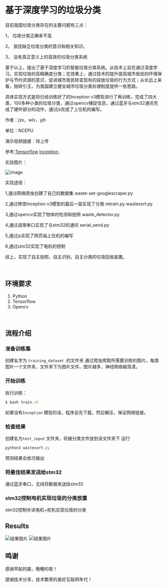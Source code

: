 # 基于深度学习的垃圾分类

目前我国垃圾分类存在的主要问题有三点：

1，	垃圾分类正确率不高

2，	居民缺乏垃圾分类的意识和相关知识。

3，	没有真正意义上的高效的垃圾分类系统

基于以上，提出了基于深度学习的智能垃圾分类系统。从技术上旨在通过深度学习，实现垃圾的高精确度分类；在效果上，通过技术的提升提高城市居民的环境保护与节约资源的意识，促进城市居民转变现有的投放垃圾的行为方式；从长远上来看，抛砖引玉，为我国建立健全城市垃圾分类处理制度提供一些思路。

具体实现方式是将已经训练好了的Inception v3模型进行了再训练，完成了四大类，100多种小类的垃圾分类，通过opencv捕捉信息，通过蓝牙与stm32通讯完成了硬件部分的动作，通过js完成了上位机的编写。


作者：jzx，wlx，yjh

单位：NCEPU

演示视频链接：待上传

参考:[Tensorflow](https://www.tensorflow.org/)
[Inception](https://research.googleblog.com/2016/03/train-your-own-image-classifier-with.html).

实验图片：

![image](https://github.com/lab135-ncepu/DL-wastesort/blob/master/pictures/1.jpg)



实现途径：

1,通过网络爬虫创建了自己的数据集 waste-set-googlescraper.py

2,通过修改Inception v3模型的最后一层实现了分类  retrain.py wastesort.py

3,通过opencv实现了物体的检测和拍照 waste_detector.py

4,通过调用串口实现了与stm32的通讯 serial_send.py

5,通过js实现了网页端上位机的编写  

6,通过stm32实现了电机的控制 

综上，实现了自主拍照，自主识别，自主分类的垃圾回收装置。

<br/>

## 环境要求

1. Python
2. Tensorflow
3. Opencv
<br/>

## 流程介绍

### 准备训练集 
创建名字为 ``training_dataset`` .的文件夹 通过爬虫爬取所需要训练的图片。每类图片一个文件夹，文件夹下为图片文件。图片越多，神经网络越荡漾。

### 开始训练

执行训练：
```javascript
$ bash train.sh
```
如果没有``Inception`` 模型的话，程序会先下载，然后解压，保证网络链接。

### 检查结果
创建名为``test_input`` 文件夹，将被分类文件放到该文件夹下 
运行

```javascript
python3 wastesort.py
```

预测结果会依次输出

### 将最佳结果发送给stm32
通过蓝牙串口，无线将数据发送给stm32


### stm32控制电机实现垃圾的分类放置
stm32控制步进电机+舵机实现垃圾的分类
## Results

![结果图片](https://github.com/lab135-ncepu/DL-wastesort/blob/master/pictures/BANANA.jpg)
![结果图片](https://github.com/lab135-ncepu/DL-wastesort/blob/master/pictures/BOTTLE.jpg)




## 鸣谢
感谢早起的晨，晚睡的夜！

感谢技术分享，技术繁荣的美好互联网年代！
